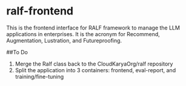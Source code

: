 # ralf-frontend

This is the frontend interface for RALF framework to manage the LLM applications in enterprises. It is the acronym for Recommend, Augmentation, Lustration, and Futureproofing.

##To Do
1. Merge the Ralf class back to the CloudKaryaOrg/ralf repository
2. Split the application into 3 containers: frontend, eval-report, and training/fine-tuning
